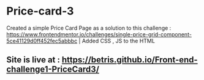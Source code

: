 # Price-card-3
Created a  simple Price Card Page as a solution to this challenge : https://www.frontendmentor.io/challenges/single-price-grid-component-5ce41129d0ff452fec5abbbc | Added CSS , JS to the HTML 

## Site is live at : **https://betris.github.io/Front-end-challenge1-PriceCard3/** 
